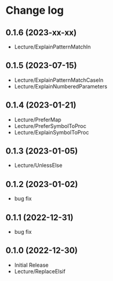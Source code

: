# Change log

## 0.1.6 (2023-xx-xx)

- Lecture/ExplainPatternMatchIn

## 0.1.5 (2023-07-15)

- Lecture/ExplainPatternMatchCaseIn
- Lecture/ExplainNumberedParameters

## 0.1.4 (2023-01-21)

- Lecture/PreferMap
- Lecture/PreferSymbolToProc
- Lecture/ExplainSymbolToProc

## 0.1.3 (2023-01-05)

- Lecture/UnlessElse

## 0.1.2 (2023-01-02)

- bug fix

## 0.1.1 (2022-12-31)

- bug fix

## 0.1.0 (2022-12-30)

- Initial Release
- Lecture/ReplaceElsif
